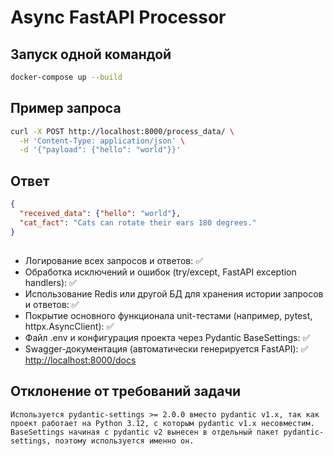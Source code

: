 # Async FastAPI Processor

## Запуск одной командой
```bash
docker-compose up --build
```

## Пример запроса
```bash
curl -X POST http://localhost:8000/process_data/ \
  -H 'Content-Type: application/json' \
  -d '{"payload": {"hello": "world"}}'
```

## Ответ
```json
{
  "received_data": {"hello": "world"},
  "cat_fact": "Cats can rotate their ears 180 degrees."
}
```

##
- Логирование всех запросов и ответов: ✅
- Обработка исключений и ошибок (try/except, FastAPI exception handlers): ✅ 
- Использование Redis или другой БД для хранения истории запросов и ответов: ✅ 
- Покрытие основного функционала unit-тестами (например, pytest, httpx.AsyncClient): ✅ 
- Файл .env и конфигурация проекта через Pydantic BaseSettings: ✅ 
- Swagger-документация (автоматически генерируется FastAPI): ✅ [http://localhost:8000/docs](http://localhost:8000/docs)

## Отклонение от требований задачи
```
Используется pydantic-settings >= 2.0.0 вместо pydantic v1.x, так как проект работает на Python 3.12, с которым pydantic v1.x несовместим. BaseSettings начиная с pydantic v2 вынесен в отдельный пакет pydantic-settings, поэтому используется именно он.
```

